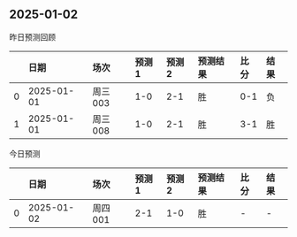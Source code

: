 

 ## 2025-01-02

昨日预测回顾

|    | 日期       | 场次    | 预测1   | 预测2   | 预测结果   | 比分   | 结果   |
|---:|:-----------|:--------|:--------|:--------|:-----------|:-------|:-------|
|  0 | 2025-01-01 | 周三003 | 1-0     | 2-1     | 胜         | 0-1    | 负     |
|  1 | 2025-01-01 | 周三008 | 1-0     | 2-1     | 胜         | 3-1    | 胜     |

今日预测

|    | 日期       | 场次    | 预测1   | 预测2   | 预测结果   | 比分   | 结果   |
|---:|:-----------|:--------|:--------|:--------|:-----------|:-------|:-------|
|  0 | 2025-01-02 | 周四001 | 2-1     | 1-0     | 胜         | -      | -      |
